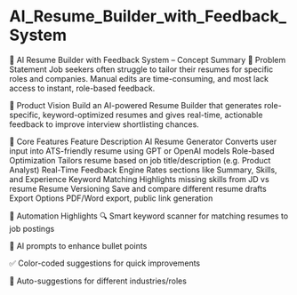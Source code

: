 # AI_Resume_Builder_with_Feedback_System
🧠 AI Resume Builder with Feedback System – Concept Summary
🔹 Problem Statement
Job seekers often struggle to tailor their resumes for specific roles and companies. Manual edits are time-consuming, and most lack access to instant, role-based feedback.

🔹 Product Vision
Build an AI-powered Resume Builder that generates role-specific, keyword-optimized resumes and gives real-time, actionable feedback to improve interview shortlisting chances.

🔹 Core Features
Feature	Description
AI Resume Generator	Converts user input into ATS-friendly resume using GPT or OpenAI models
Role-based Optimization	Tailors resume based on job title/description (e.g. Product Analyst)
Real-Time Feedback Engine	Rates sections like Summary, Skills, and Experience
Keyword Matching	Highlights missing skills from JD vs resume
Resume Versioning	Save and compare different resume drafts
Export Options	PDF/Word export, public link generation

🔹 Automation Highlights
🔍 Smart keyword scanner for matching resumes to job postings

🧠 AI prompts to enhance bullet points

✅ Color-coded suggestions for quick improvements

🔁 Auto-suggestions for different industries/roles

